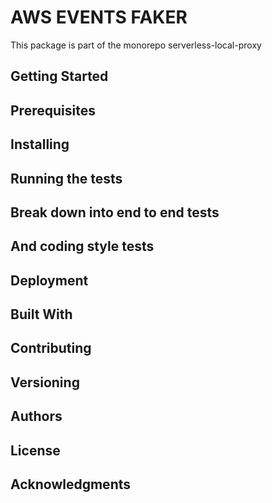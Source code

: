 # AWS EVENTS FAKER

This package is part of the monorepo serverless-local-proxy 

## Getting Started

## Prerequisites

## Installing

## Running the tests

## Break down into end to end tests

## And coding style tests

## Deployment

## Built With

## Contributing

## Versioning 

## Authors

## License

## Acknowledgments
